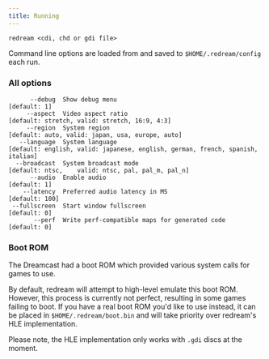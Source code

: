 ```yaml
---
title: Running
---
```


```
redream <cdi, chd or gdi file>
```

Command line options are loaded from and saved to `$HOME/.redream/config` each run.

### All options

```
      --debug  Show debug menu                                     [default: 1]
     --aspect  Video aspect ratio                                  [default: stretch, valid: stretch, 16:9, 4:3]
     --region  System region                                       [default: auto, valid: japan, usa, europe, auto]
   --language  System language                                     [default: english, valid: japanese, english, german, french, spanish, italian]
  --broadcast  System broadcast mode                               [default: ntsc,    valid: ntsc, pal, pal_m, pal_n]
      --audio  Enable audio                                        [default: 1]
    --latency  Preferred audio latency in MS                       [default: 100]
 --fullscreen  Start window fullscreen                             [default: 0]
       --perf  Write perf-compatible maps for generated code       [default: 0]
```

### Boot ROM

The Dreamcast had a boot ROM which provided various system calls for games to use.

By default, redream will attempt to high-level emulate this boot ROM. However, this process is currently not perfect, resulting in some games failing to boot. If you have a real boot ROM you'd like to use instead, it can be placed in `$HOME/.redream/boot.bin` and will take priority over redream's HLE implementation.

Please note, the HLE implementation only works with `.gdi` discs at the moment.
